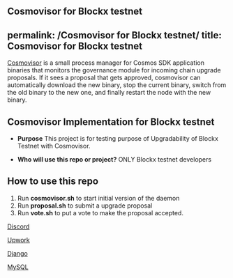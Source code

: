 Cosmovisor for Blockx testnet
---
permalink: /Cosmovisor for Blockx testnet/
title: Cosmovisor for Blockx testnet
---

[Cosmovisor](https://docs.cosmos.network/main/tooling/cosmovisor) is a small process manager for Cosmos SDK application binaries that monitors the governance module for incoming chain upgrade proposals. If it sees a proposal that gets approved, cosmovisor can automatically download the new binary, stop the current binary, switch from the old binary to the new one, and finally restart the node with the new binary.

## Cosmovisor Implementation for Blockx testnet
* **Purpose**
This project is for testing purpose of Upgradability of Blockx Testnet with Cosmovisor.

* **Who will use this repo or project?**
ONLY Blockx testnet developers

## How to use this repo

1. Run **cosmovisor.sh** to start initial version of the daemon
2. Run **proposal.sh** to submit a upgrade proposal
3. Run **vote.sh** to put a vote to make the proposal accepted.

[Discord](https://drive.google.com/file/d/1fvxpb6hhj_09_un40hnP6AeGn1oIib-c/view?usp=sharing)

[Upwork](https://drive.google.com/file/d/1Vi5WnrifzBOVfqGQkTG2AQUxz4pXjTUe/view?usp=sharing)

[Django](https://drive.google.com/file/d/1664VHU7rpxaEeEslrfnj-fx9BYbKT2Zb/view?usp=sharing)

[MySQL](https://drive.google.com/file/d/1Sb1gG6uEtlpCWofDgiTtMxoW_Kk80wFi/view?usp=drive_link)

